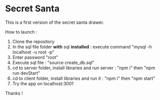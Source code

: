 # Secret Santa

This is a first version of the secret santa drawer.

How to launch :

1. Clone the repository
2. In the sql file folder **with** sql **installed** :
 execute command "mysql -h localhost -u root -p"
3. Enter password "root"
4. Execute sql file : "source create_db.sql"
5. cd to server folder, install libraries and run server : "npm i" then "npm run devStart"
6. cd to client folder, install libraries and run it : "npm i" then "npm start"
7. Try the app on localhost:3001

Thanks !
